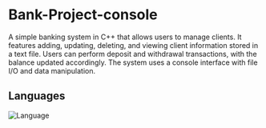 # Bank-Project-console
A simple banking system in C++ that allows users to manage clients. It features adding, updating, deleting, and viewing client information stored in a text file. Users can perform deposit and withdrawal transactions, with the balance updated accordingly. The system uses a console interface with file I/O and data manipulation.
## Languages
![Language](https://img.shields.io/github/languages/top/Poula-Edward/Bank-Project-console)

